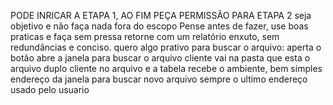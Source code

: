 
PODE INRICAR A ETAPA 1, AO FIM PEÇA PERMISSÃO PARA ETAPA 2
seja objetivo e não faça nada fora do escopo 
Pense antes de fazer, use boas praticas e faça sem pressa
retorne com um relatório enxuto, sem redundâncias e conciso.
quero algo prativo para buscar o arquivo:
aperta o botão
abre a janela para buscar o arquivo
cliente vai na pasta que esta o arquivo
duplo cliente no arquivo e a tabela recebe o ambiente, bem simples
endereço da janela para buscar novo arquivo sempre o ultimo endereço usado pelo usuario